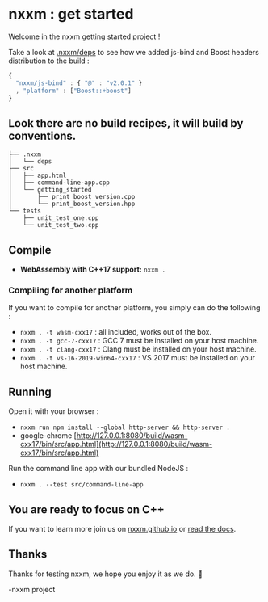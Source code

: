 # nxxm : get started

Welcome in the nxxm getting started project !

Take a look at [.nxxm/deps](.nxxm/deps) to see how we added js-bind and Boost headers distribution to the build : 

```js
{
  "nxxm/js-bind" : { "@" : "v2.0.1" }
  , "platform" : ["Boost::+boost"]
}
```

## Look there are no build recipes, it will build by conventions.

```
├── .nxxm
│   └── deps
├── src
│   ├── app.html
│   ├── command-line-app.cpp
│   └── getting_started
│       ├── print_boost_version.cpp
│       └── print_boost_version.hpp
└── tests
    ├── unit_test_one.cpp
    └── unit_test_two.cpp
```


## Compile
* **WebAssembly with C++17 support:** `nxxm . `

### Compiling for another platform
If you want to compile for another platform, you simply can do the following : 

  * `nxxm . -t wasm-cxx17` : all included, works out of the box.
  * `nxxm . -t gcc-7-cxx17` : GCC 7 must be installed on your host machine.
  * `nxxm . -t clang-cxx17` : Clang must be installed on your host machine.
  * `nxxm . -t vs-16-2019-win64-cxx17` : VS 2017 must be installed on your host machine.

## Running
Open it with your browser  : 
* `nxxm run npm install --global http-server && http-server .`
* google-chrome [http://127.0.0.1:8080/build/wasm-cxx17/bin/src/app.html](http://127.0.0.1:8080/build/wasm-cxx17/bin/src/app.html)


Run the command line app with our bundled NodeJS :
* `nxxm . --test src/command-line-app`

## You are ready to focus on C++
If you want to learn more join us on  [nxxm.github.io](https://nxxm.github.io)   or [read the docs](https://nxxm-docs.readthedocs.io/en/latest/index.html).


## Thanks
Thanks for testing nxxm, we hope you enjoy it as we do. 🤗

-nxxm project
